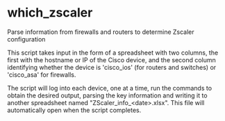 # which_zscaler
Parse information from firewalls and routers to determine Zscaler configuration

This script takes input in the form of a spreadsheet with two columns,
the first with the hostname or IP of the Cisco device, and the second
column identifying whether the device is 'cisco_ios' (for routers and
switches) or 'cisco_asa' for firewalls.

The script will log into each device, one at a time, run the commands to
obtain the desired output, parsing the key information and writing it to
another spreadsheet named "ZScaler_info_&lt;date&gt;.xlsx". This file will
automatically open when the script completes.
